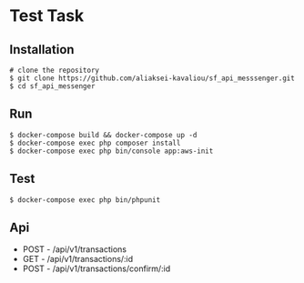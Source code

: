 Test Task
===

Installation
---
    # clone the repository
    $ git clone https://github.com/aliaksei-kavaliou/sf_api_messsenger.git
    $ cd sf_api_messenger
    
Run
---
    $ docker-compose build && docker-compose up -d
    $ docker-compose exec php composer install
    $ docker-compose exec php bin/console app:aws-init
    
Test
---
    $ docker-compose exec php bin/phpunit
    
Api
---
* POST - /api/v1/transactions
* GET - /api/v1/transactions/:id
* POST - /api/v1/transactions/confirm/:id
